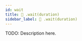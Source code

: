 ```yaml
---
id: wait
title: 🔨 .wait(duration)
sidebar_label: 🔨 .wait(duration) 
---
```


TODO: Description here.